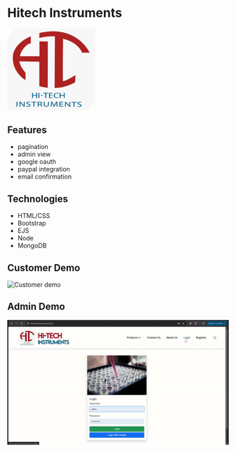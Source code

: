 # Hitech Instruments

<img src="public/images/logo.png" alt="Company Logo" width="200"/>

## Features

- pagination
- admin view
- google oauth
- paypal integration
- email confirmation

## Technologies

- HTML/CSS
- Bootstrap
- EJS
- Node
- MongoDB

## Customer Demo

![Customer demo](public/images/demo1.gif)

## Admin Demo

![Admin demo](public/images/demo2.gif)
